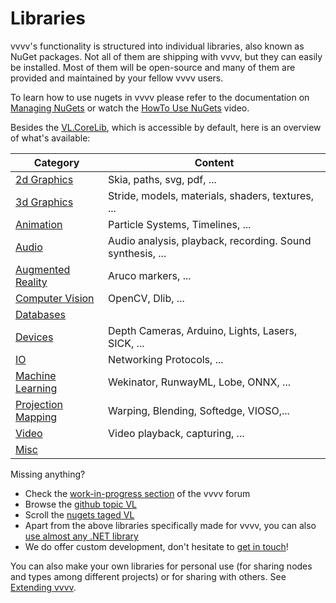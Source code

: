 # Libraries

vvvv's functionality is structured into individual libraries, also known as NuGet packages. Not all of them are shipping with vvvv, but they can easily be installed. Most of them will be open-source and many of them are provided and maintained by your fellow vvvv users.

To learn how to use nugets in vvvv please refer to the documentation on [Managing NuGets](../hde/managing-nugets.md) or watch the [HowTo Use NuGets](https://youtu.be/-U_kUQ3VDog) video.

Besides the [VL.CoreLib](corelib.md), which is accessible by default, here is an overview of what's available:

| Category | Content |
|---|---|
| [2d Graphics](graphics-2d.md) | Skia, paths, svg, pdf, ... |
| [3d Graphics](graphics-3d.md) | Stride, models, materials, shaders, textures, ... |
| [Animation](animation.md) | Particle Systems, Timelines, ... |
| [Audio](audio.md) | Audio analysis, playback, recording. Sound synthesis, ... |
| [Augmented Reality](augmentedreality.md) | Aruco markers, ... |
| [Computer Vision](computervision.md) | OpenCV, Dlib, ... |
| [Databases](databases.md) |  |
| [Devices](devices.md) | Depth Cameras, Arduino, Lights, Lasers, SICK, ... |
| [IO](io.md) | Networking Protocols, ... |
| [Machine Learning](machinelearning.md) | Wekinator, RunwayML, Lobe, ONNX, ... |
| [Projection Mapping](projectionmapping.md) | Warping, Blending, Softedge, VIOSO,...
| [Video](video.md) |  Video playback, capturing, ...|
| [Misc](misc.md) |  |

Missing anything? 
* Check the [work-in-progress section](https://discourse.vvvv.org/c/wip/27) of the vvvv forum
* Browse the [github topic VL](https://github.com/topics/vl) 
* Scroll the [nugets taged VL](https://www.nuget.org/packages?packagetype=&sortby=created-desc&q=Tags%3A%22VL%22&prerel=True)
* Apart from the above libraries specifically made for vvvv, you can also [use almost any .NET library](../extending/using-net-libraries.md)
* We do offer custom development, don't hesitate to [get in touch](mailto:devvvvs@vvvv.org)!

You can also make your own libraries for personal use (for sharing nodes and types among different projects) or for sharing with others. See [Extending vvvv](../extending/overview.md).